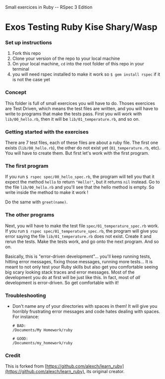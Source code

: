 Small exercices in Ruby -- RSpec 3 Edition

Exos Testing Ruby Kise Shary/Wasp
==========

### Set up instructions

1. Fork this repo
2. Clone your version of the repo to your local machine
3. On your local machine, `cd` into the root folder of this repo in your terminal
4. you will need rspec installed to make it work so `$ gem install rspec` if it is not the case yet

### Concept
This folder is full of small exercices you will have to do. Thoses exercices are Test Driven, which means the test files are written, and you will have to write to programs that make the tests pass. First you will work with `lib/00_hello.rb`, then it will be `lib/01_temperature.rb`, and so on.

### Getting started with the exercises
There are 7 test files, each of these files are about a ruby file. The first one exists (`lib/00_hello.rb`), the other do not exist yet (`01_temperature.rb`, etc). You will have to create them. But first let's work with the first program.

### The first program
If you run `$ rspec spec/00_hello_spec.rb`, the program will tell you that it expect the method `hello` to return `"Hello!"`, but it returns `nil` instead. Go to the file `lib/00_hello.rb` and you'll see that the hello method is empty. So write inside the method to make it work !


Do the same with `greet(name)`.

### The other programs
Next, you will have to make the test file `spec/01_temperature_spec.rb` work. If you run `$ rspec spec/01_temperature_spec.rb`, the program will give you error saying the file `lib/01_temperature.rb` does not exist. Create it and rerun the tests. Make the tests work, and go onto the next program. And so on.


Basically, this is "error-driven development"... you'll keep running tests, hitting error messages, fixing those messages, running more tests...  It is meant to not only test your Ruby skills but also get you comfortable seeing big scary looking stack traces and error messages.  Most of the development you do at first will be just like this.  In fact, most of *all* development is error-driven.  So get comfortable with it!

### Troubleshooting

* Don't name any of your directories with spaces in them! It will give you horribly frustrating error messages and code hates dealing with spaces.  For instance:

  ```language-bash
  # BAD:
  /Documents/My Homework/ruby

  # GOOD:
  /Documents/my_homework/ruby
  ```


### Credit

This is forked from [https://github.com/alexch/learn_ruby](https://github.com/alexch/learn_ruby), its original creator.
